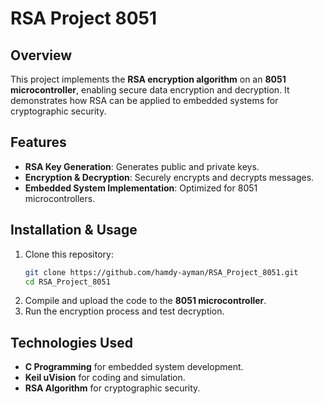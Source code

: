 # **RSA Project 8051**  

## **Overview**  
This project implements the **RSA encryption algorithm** on an **8051 microcontroller**, enabling secure data encryption and decryption. It demonstrates how RSA can be applied to embedded systems for cryptographic security.  

## **Features**  
- **RSA Key Generation**: Generates public and private keys.  
- **Encryption & Decryption**: Securely encrypts and decrypts messages.  
- **Embedded System Implementation**: Optimized for 8051 microcontrollers.  

## **Installation & Usage**  
1. Clone this repository:  
   ```bash
   git clone https://github.com/hamdy-ayman/RSA_Project_8051.git
   cd RSA_Project_8051
   ```
2. Compile and upload the code to the **8051 microcontroller**.  
3. Run the encryption process and test decryption.  

## **Technologies Used**  
- **C Programming** for embedded system development.  
- **Keil uVision** for coding and simulation.  
- **RSA Algorithm** for cryptographic security.  

